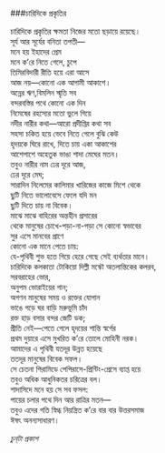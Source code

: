 ###চারিদিকে প্রকৃতির

চারিদিকে প্রকৃতির ক্ষমতা নিজের মতো ছড়ায়ে রয়েছে।   
সূর্য আর সূর্যের বনিতা তপতী—  
মনে হয় ইহাদের প্রেম   
মনে ক’রে নিতে গেলে, চুপে   
তিমিরবিদারী রীতি হয়ে এরা আসে   
আজ নয়—কোনো এক আগামী আকাশে।   
অন্নের ঋণ,বিমলিন স্মৃতি সব   
বন্দরবস্তির পথে কোনো এক দিন   
নিমেষের রহস্যের মতো ভুলে গিয়ে   
নদীর নারীর কথা—আরো প্রদীপ্তির কথা সব   
সহসা চকিত হয়ে ভেবে নিতে গেলে বুঝি কেউ   
হৃদয়কে ঘিরে রাখে, দিতে চায় একা আকাশের   
আশেপাশে অহেতুক ভাঙা শাদা মেঘের মতন।   
তবুও নারীর নাম ঢের দূরে আজ,   
ঢের দূরে মেঘ;   
সারাদিন নিলেমের কালিমার খারিজের কাজে মিশে থেকে   
ছুটি নিতে ভালোবেসে ফেলে যদি মন   
ছুটি দিতে চায় না বিবেক।   
মাঝে মাঝে বাহিরের অন্তহীন প্রসারের   
থেকে মানুষের চোখে-পড়া-না-পড়া সে কোনো স্বভাবের   
সুর এসে মানবের প্রাণে   
কোনো এক মানে পেতে চায়:   
যে-পৃথিবী শুভ হতে গিয়ে হেরে গেছে সেই ব্যর্থতার মানে।   
চারিদিকে কলকাতা টোকিয়ো দিল্লী মস্কৌ অতলান্তিকের কলরব,   
সরবরাহের ভোর,   
অনুপম ভোরাইয়ের গান;   
অগণন মানুষের সময় ও রক্তের যোগান   
ভাঙে গড়ে ঘর বাড়ি মরুভূমি চাঁদ   
রক্ত হাড় বসার বন্দর জেটি ডক;   
প্রীতি নেই—পেতে গেলে হৃদয়ের শান্তি স্বর্গের   
প্রথম দুয়ারে এসে মুখরিত ক’রে তোলে মোহিনী নরক।   
আমাদের এ পৃথিবী যতদূর উন্নত হয়েছে   
ততদূর মানুষের বিবেক সফল।   
সে চেতনা পিরামিডে পেপিরাসে-প্রিন্টিং-প্রেসে ব্যাপ্ত হয়ে   
তবুও অধিক আধুনিকতর চরিত্রের বল।   
শাদাসিদে মনে হয় সে সব ফসল:   
পায়ের চলার পথে দিন আর রাত্রির মতন—  
তবুও এদের গতি স্নিগ্ধ নিয়ন্ত্রিত ক’রে বার বার উত্তরসমাজ   
ঈষৎ অনন্যসাধারণ।

*চুন্‌টা প্রকাশ*
